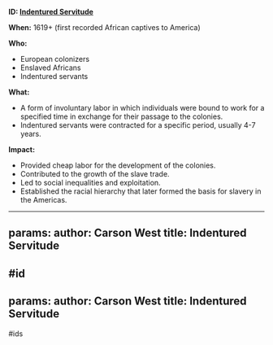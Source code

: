 **ID: [Indentured Servitude](./../indentured-servitude/)**

**When:** 1619+ (first recorded African captives to America)

**Who:**
* European colonizers
* Enslaved Africans
* Indentured servants

**What:**
* A form of involuntary labor in which individuals were bound to work for a specified time in exchange for their passage to the colonies.
* Indentured servants were contracted for a specific period, usually 4-7 years.

**Impact:**
* Provided cheap labor for the development of the colonies.
* Contributed to the growth of the slave trade.
* Led to social inequalities and exploitation.
* Established the racial hierarchy that later formed the basis for slavery in the Americas.
---
params:
	author: Carson West
title: Indentured Servitude
--- 
#id
---
params:
	author: Carson West
title: Indentured Servitude
--- 
#ids